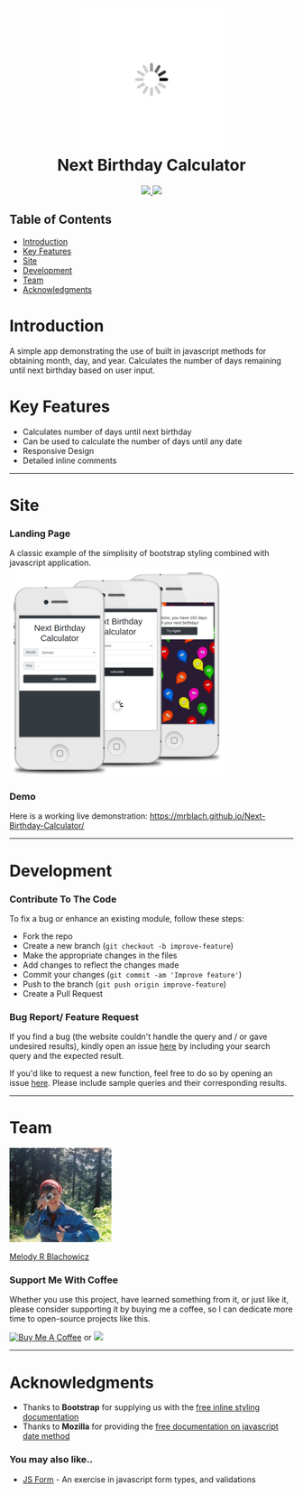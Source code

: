 <h1 align="center">
<br>
  <a href="https://github.com/MRBlach/Next-Birthday-Calculator">
    <img src="images/loading.webp" alt="circular symbol representing a loading wait time">
  </a><br>
Next Birthday Calculator
</h1> 
<p align="center">
  <a href="https://saythanks.io/to/melodyblachowicz%40gmail.com">
    <img src="https://img.shields.io/badge/SayThanks.io-%E2%98%BC-1EAEDB.svg">
  </a>
  <a href="https://www.paypal.com/paypalme/MRBlacho">
    <img src="https://img.shields.io/badge/$-donate-49eb34.svg?maxAge=2592000&amp;style=flat">
  </a>
</p>

## Table of Contents

- [Introduction](#introduction)
- [Key Features](#features)
- [Site](#site)
- [Development](#development)
- [Team](#team)
- [Acknowledgments](#acknowledgments)

<h1 id="introduction">Introduction</h1>

A simple app demonstrating the use of built in javascript methods for obtaining month, day, and year. Calculates the number of days remaining until next birthday based on user input.

<h1 id="features">Key Features</h1>

+ Calculates number of days until next birthday
+ Can be used to calculate the number of days until any date
+ Responsive Design
+ Detailed inline comments 

---
<h1 id="site">Site</h1>

### Landing Page

A classic example of the simplisity of bootstrap styling combined with javascript application.
   <img src="images/viewports.png">

### Demo

Here is a working live demonstration: https://mrblach.github.io/Next-Birthday-Calculator/

---
<h1 id="development">Development</h1>

### Contribute To The Code

To fix a bug or enhance an existing module, follow these steps:

- Fork the repo
- Create a new branch (`git checkout -b improve-feature`)
- Make the appropriate changes in the files
- Add changes to reflect the changes made
- Commit your changes (`git commit -am 'Improve feature'`)
- Push to the branch (`git push origin improve-feature`)
- Create a Pull Request 

### Bug Report/ Feature Request

If you find a bug (the website couldn't handle the query and / or gave undesired results), kindly open an issue [here](https://github.com/MRBlach/covid-19/issues/new) by including your search query and the expected result.

If you'd like to request a new function, feel free to do so by opening an issue [here](https://github.com/MRBlach/covid-19/issues/new). Please include sample queries and their corresponding results.

---
<h1 id="team">Team</h1>
<img alt="user profile picture" src="https://github.com/MRBlach/covid-19/blob/main/images/avatar.png?raw=true"/>

[Melody R Blachowicz](https://github.com/MRBlach) 
 
### Support Me With Coffee

Whether you use this project, have learned something from it, or just like it, please consider supporting it by buying me a coffee, so I can dedicate more time to open-source projects like this.

<a href="https://www.buymeacoffee.com/MRBlach" target="_blank"><img src="https://www.buymeacoffee.com/assets/img/custom_images/yellow_img.png" alt="Buy Me A Coffee" style="height: auto !important;width: auto !important;" ></a>   or   <a href="https://www.patreon.com/MRBlach"><img src="https://c5.patreon.com/external/logo/become_a_patron_button@2x.png" width="160"></a>

---
<h1 id="acknowledgments">Acknowledgments</h1>

+ Thanks to **Bootstrap** for supplying us with the [free inline styling documentation ](https://getbootstrap.com/docs/5.0/getting-started/introduction/)
+ Thanks to **Mozilla** for providing the [free documentation on javascript date method](https://developer.mozilla.org/en-US/docs/Web/JavaScript/Reference/Global_Objects/Date)
### You may also like..

+ [JS Form](https://github.com/MRBlach/js-form "Javascript Forms") - An exercise in javascript form types, and validations